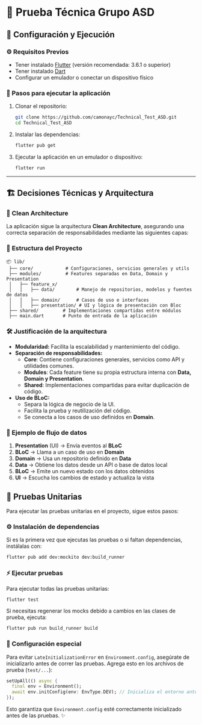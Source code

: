 # 📱 Prueba Técnica Grupo ASD

## 📌 Configuración y Ejecución

### ⚙️ Requisitos Previos

- Tener instalado [Flutter](https://flutter.dev/docs/get-started/install) (versión recomendada: 3.6.1 o superior)
- Tener instalado [Dart](https://dart.dev/get-dart)
- Configurar un emulador o conectar un dispositivo físico

### 🚀 Pasos para ejecutar la aplicación

1. Clonar el repositorio:
   ```sh
   git clone https://github.com/camonayc/Technical_Test_ASD.git
   cd Technical_Test_ASD
   ```
2. Instalar las dependencias:
   ```sh
   flutter pub get
   ```
3. Ejecutar la aplicación en un emulador o dispositivo:
   ```sh
   flutter run
   ```

---

## 🏗️ Decisiones Técnicas y Arquitectura

### 🔹 Clean Architecture

La aplicación sigue la arquitectura **Clean Architecture**, asegurando una correcta separación de responsabilidades mediante las siguientes capas:

### 📁 **Estructura del Proyecto**

```
📦 lib/
 ├── core/            # Configuraciones, servicios generales y utils
 ├── modules/         # Features separadas en Data, Domain y Presentation
 │   ├── feature_x/
 │   │   ├── data/        # Manejo de repositorios, modelos y fuentes de datos
 │   │   ├── domain/      # Casos de uso e interfaces
 │   │   ├── presentation/ # UI y lógica de presentación con Bloc
 ├── shared/         # Implementaciones compartidas entre módulos
 ├── main.dart       # Punto de entrada de la aplicación
```

### 🛠️ **Justificación de la arquitectura**

- **Modularidad:** Facilita la escalabilidad y mantenimiento del código.
- **Separación de responsabilidades:**
  - **Core**: Contiene configuraciones generales, servicios como API y utilidades comunes.
  - **Modules**: Cada feature tiene su propia estructura interna con **Data, Domain y Presentation**.
  - **Shared**: Implementaciones compartidas para evitar duplicación de código.
- **Uso de BLoC:**
  - Separa la lógica de negocio de la UI.
  - Facilita la prueba y reutilización del código.
  - Se conecta a los casos de uso definidos en **Domain**.

### 📌 Ejemplo de flujo de datos

1. **Presentation** (UI) -> Envía eventos al **BLoC**
2. **BLoC** -> Llama a un caso de uso en **Domain**
3. **Domain** -> Usa un repositorio definido en **Data**
4. **Data** -> Obtiene los datos desde un API o base de datos local
5. **BLoC** -> Emite un nuevo estado con los datos obtenidos
6. **UI** -> Escucha los cambios de estado y actualiza la vista

## 🧪 Pruebas Unitarias

Para ejecutar las pruebas unitarias en el proyecto, sigue estos pasos:

### ⚙️ Instalación de dependencias

Si es la primera vez que ejecutas las pruebas o si faltan dependencias, instálalas con:

```sh
flutter pub add dev:mockito dev:build_runner
```

### ⚡ Ejecutar pruebas

Para ejecutar todas las pruebas unitarias:

```sh
flutter test
```

Si necesitas regenerar los mocks debido a cambios en las clases de prueba, ejecuta:

```sh
flutter pub run build_runner build
```

### 🔨 Configuración especial

Para evitar `LateInitializationError` en `Environment.config`, asegúrate de inicializarlo antes de correr las pruebas. Agrega esto en los archivos de prueba (`test/...`):

```dart
setUpAll(() async {
  final env = Environment();
  await env.initConfig(env: EnvType.DEV); // Inicializa el entorno antes de los tests
});
```

Esto garantiza que `Environment.config` esté correctamente inicializado antes de las pruebas. ✨

